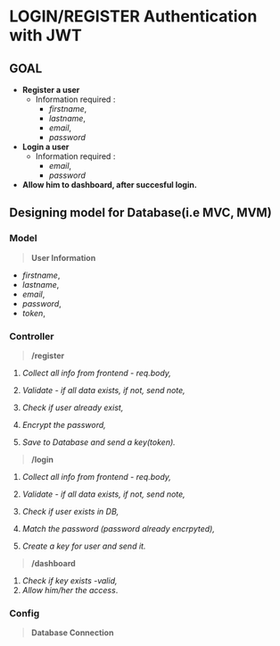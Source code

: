 # LOGIN/REGISTER Authentication with JWT

## GOAL

- **Register a user**
  - Information required :
    - _firstname_,
    - _lastname_,
    - _email_,
    - _password_
- **Login a user**
  - Information required :
    - _email_,
    - _password_
- **Allow him to dashboard, after succesful login.**

## Designing model for Database(i.e MVC, MVM)

### Model

> **User Information**

- _firstname_,
- _lastname_,
- _email_,
- _password_,
- _token_,

### Controller

> **/register**

1. _Collect all info from frontend - req.body,_

2. _Validate - if all data exists, if not, send note,_

3. _Check if user already exist,_

4. _Encrypt the password,_

5. _Save to Database and send a key(token)._

> **/login**

1. _Collect all info from frontend - req.body,_

2. _Validate - if all data exists, if not, send note,_

3. _Check if user exists in DB,_

4. _Match the password (password already encrpyted),_

5. _Create a key for user and send it._

> **/dashboard**

1. _Check if key exists -valid,_
2. _Allow him/her the access_.

### Config

> **Database Connection**
